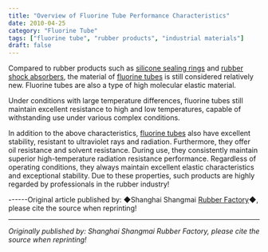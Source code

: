 ```yaml
---
title: "Overview of Fluorine Tube Performance Characteristics"
date: 2010-04-25
category: "Fluorine Tube"
tags: ["fluorine tube", "rubber products", "industrial materials"]
draft: false
---
```


Compared to rubber products such as [silicone sealing rings](http://www.smpolymer.com/) and [rubber shock absorbers](http://www.smpolymer.com/), the material of [fluorine tubes](http://www.smpolymer.com/fujiaoguan/) is still considered relatively new. Fluorine tubes are also a type of high molecular elastic material.

Under conditions with large temperature differences, fluorine tubes still maintain excellent resistance to high and low temperatures, capable of withstanding use under various complex conditions.

In addition to the above characteristics, [fluorine tubes](http://www.smpolymer.com/fujiaoguan/) also have excellent stability, resistant to ultraviolet rays and radiation. Furthermore, they offer oil resistance and solvent resistance. During use, they consistently maintain superior high-temperature radiation resistance performance. Regardless of operating conditions, they always maintain excellent elastic characteristics and exceptional stability. Due to these properties, such products are highly regarded by professionals in the rubber industry!

------Original article published by: ◆Shanghai Shangmai [Rubber Factory](http://www.smpolymer.com/)◆, please cite the source when reprinting!

---

*Originally published by: Shanghai Shangmai Rubber Factory, please cite the source when reprinting!*
